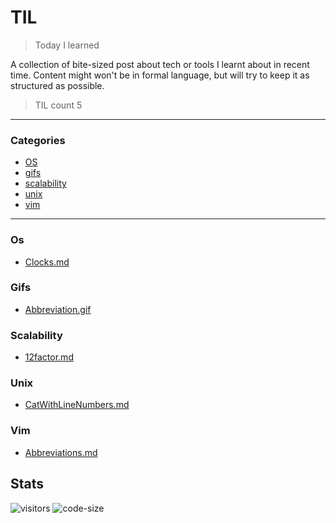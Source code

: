 # TIL

> Today I learned

A collection of bite-sized post about tech or tools I learnt about in recent time. Content might won't be in formal language, but will try to keep it as structured as possible.

> TIL count 5
---
### Categories
* [OS](#OS)
* [gifs](#gifs)
* [scalability](#scalability)
* [unix](#unix)
* [vim](#vim)

---

### Os
- [Clocks.md](OS/clocks.md)
### Gifs
- [Abbreviation.gif](gifs/abbreviation.gif)
### Scalability
- [12factor.md](scalability/12factor.md)
### Unix
- [CatWithLineNumbers.md](unix/cat_with_line_numbers.md)
### Vim
- [Abbreviations.md](vim/abbreviations.md)


## Stats
![visitors](https://visitor-badge.glitch.me/badge?page_id=jayeshathila.til)	![code-size](https://img.shields.io/github/languages/code-size/jayeshathila/til)

